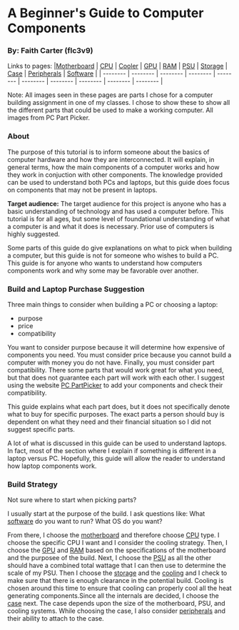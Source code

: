 # A Beginner's Guide to Computer Components
### By: Faith Carter (flc3v9)  

Links to pages:
|[Motherboard](motherboard.md) | [CPU](cpu.md) | [Cooler](cooler.md) | [GPU](gpu.md) | [RAM](memory.md) | [PSU](psu.md) | [Storage](storage.md) | [Case](case.md) | [Peripherals](peripherals.md) | [Software](software.md) | 
| -------- | -------- | -------- | -------- | -------- | -------- | -------- | -------- | -------- | -------- | 

Note: All images seen in these pages are parts I chose for a computer building assignment in one of my classes. I chose to show these to show all the different parts that could be used to make a working computer. All images from PC Part Picker.

### About

The purpose of this tutorial is to inform someone about the basics of computer hardware and how they are interconnected. It will explain, in general terms, how the main components of a computer works and how they work in conjuction with other components. The knowledge provided can be used to understand both PCs and laptops, but this guide does focus on components that may not be present in laptops.


**Target audience:** The target audience for this project is anyone who has a basic understanding of technology and has used a computer before. This tutorial is for all ages, but some level of foundational understanding of what a computer is and what it does is necessary. Prior use of computers is highly suggested. 

Some parts of this guide do give explanations on what to pick when building a computer, but this guide is not for someone who wishes to build a PC. This guide is for anyone who wants to understand how computers components work and why some may be favorable over another.

### Build and Laptop Purchase Suggestion

Three main things to consider when building a PC or choosing a laptop:
- purpose
- price
- compatibility

You want to consider purpose because it will determine how expensive of components you need. You must consider price because you cannot build a computer with money you do not have. Finally, you must consider part compatibility. There some parts that would work great for what you need, but that does not guarantee each part will work with each other. I suggest using the website [PC PartPicker](https://pcpartpicker.com/) to add your components and check their compatibility. 

This guide explains what each part does, but it does not specifically denote what to buy for specific purposes. The exact parts a person should buy is dependent on what they need and their financial situation so I did not suggest specific parts.

A lot of what is discussed in this guide can be used to understand laptops. In fact, most of the section where I explain if something is different in a laptop versus PC. Hopefully, this guide will allow the reader to understand how laptop components work.

### Build Strategy
Not sure where to start when picking parts?

I usually start at the purpose of the build. I ask questions like: What [software](software.md) do you want to run? What OS do you want?

From there, I choose the [motherboard](motherboard.md) and therefore choose [CPU](cpu.md) type. I choose the specific CPU I want and I consider the cooling strategy. Then, I choose the [GPU](gpu.md) and [RAM](memory.md) based on the specifications of the motherboard and the purposee of the build. Next, I choose the [PSU](psu.md) as all the other should have a combined total wattage that I can then use to determine the scale of my PSU. Then I choose the [storage](storage.md) and the [cooling](cooler.md) and I check to make sure that there is enough clearance in the potential build. Cooling is chosen around this time to ensure that cooling can properly cool all the heat generating components.Since all the internals are decided, I choose the [case](case.md) next. The case depends upon the size of the motherboard, PSU, and cooling systems. While choosing the case, I also consider [peripherals](peripherals.md) and their ability to attach to the case. 